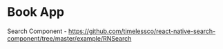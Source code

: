 # Book App

Search Component - https://github.com/timelessco/react-native-search-component/tree/master/example/RNSearch
